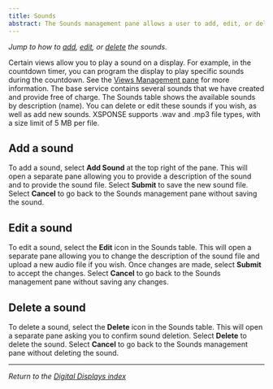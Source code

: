 ```yaml
---
title: Sounds
abstract: The Sounds management pane allows a user to add, edit, or delete the sounds available for the displays. Selecting the Displays link and then the Sounds link in the navigation pane will take you to the Sounds management pane.
---
```

*Jump to how to [add](sounds-management.md#add-a-sound), [edit](sounds-management.md#edit-a-sound), or [delete](sounds-management.md#delete-a-sound) the sounds.*
 
Certain views allow you to play a sound on a display. For example, in the countdown timer, you can program the display to play specific sounds during the countdown. See the [Views Management pane](views-management.md) for more information. The base service contains several sounds that we have created and provide free of charge. The Sounds table shows the available sounds by description (name). You can delete or edit these sounds if you wish, as well as add new sounds. XSPONSE supports .wav and .mp3 file types, with a size limit of 5 MB per file. 

## Add a sound
To add a sound, select **Add Sound** at the top right of the pane. This will open a separate pane allowing you to provide a description of the sound and to provide the sound file. Select **Submit** to save the new sound file. Select **Cancel** to go back to the Sounds management pane without saving the sound.

## Edit a sound
To edit a sound, select the **Edit** icon in the Sounds table. This will open a separate pane allowing you to change the description of the sound file and upload a new audio file if you wish. Once changes are made, select **Submit** to accept the changes. Select **Cancel** to go back to the Sounds management pane without saving any changes.

## Delete a sound
To delete a sound, select the **Delete** icon in the Sounds table. This will open a separate pane asking you to confirm sound deletion. Select **Delete** to delete the sound. Select **Cancel** to go back to the Sounds management pane without deleting the sound.

___
*Return to the [Digital Displays index](index.md)*
